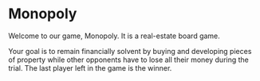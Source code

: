 # Monopoly
Welcome to our game, Monopoly.
It is a real-estate board game.

Your goal is to remain financially solvent by buying and developing pieces of property while other opponents have to lose all their money during the trial. The last player left in the game is the winner.
